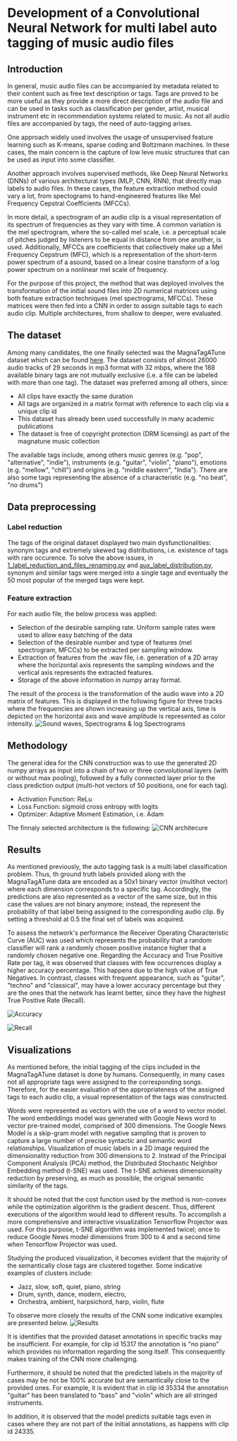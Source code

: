 # Development of a Convolutional Neural Network for multi label auto tagging of music audio files

## Introduction 

In general, music audio files can be accompanied by metadata related to their content such as free text description or tags. Tags are proved to be more useful as they provide a more direct description of the audio file and can be used in tasks such as classification per gender, artist, musical instrument etc in recommendation systems related to music. As not all audio files are accompanied by tags, the need of auto-tagging arises.

One approach widely used involves the usage of unsupervised feature learning such as K-means, sparse coding and Boltzmann machines. In these cases, the main concern is the capture of low leve music structures that can be used as input into some classifier. 

Another approach involves supervised methods, like Deep Neural Networks (DNNs) of various architectural types (MLP, CNN, RNN), that directly map labels to audio files. In these cases, the feature extraction method could vary a lot, from spectograms to hand-engineered features like Mel Frequency Cepstral Coefficients (MFCCs).

In more detail, a spectrogram of an audio clip is a visual representation of its spectrum of frequencies as they vary with time. A common variation is the mel spectrogram, where the so-called mel scale, i.e. a perceptual scale of pitches judged by listeners to be equal in distance from one another, is used. Additionally, MFCCs are coefficients that collectively make up a Mel Frequency Cepstrum (MFC), which is a representation of the short-term power spectrum of a asound, based on a linear cosine transform of a log power spectrum on a nonlinear mel scale of frequency. 

For the purpose of this project, the method that was deployed involves the transformation of the initial sound files into 2D numerical matrices using both feature extraction techniques (mel spectrograms, MFCCs). These matrices were then fed into  a CNN in order to assign suitable tags to each audio clip. Multiple architectures, from shallow to deeper, were evaluated. 

## The dataset 
Among many candidates, the one finally selected was the MagnaTagATune dataset which can be found [here](http://mirg.city.ac.uk/codeapps/the-magnatagatune-dataset). The dataset consists of almost 26000 audio tracks of 29 seconds in mp3 format with 32 mbps, where the 188 available binary tags are not mutually exclusive (i.e. a file can be labeled with more than one tag). The dataset was preferred among all others, since:

- All clips have exactly the same duration 
- All tags are organized in a matrix format with reference to each clip via a unique clip id
- This dataset has already been used successfully in many academic publications
- The dataset is free of copyright protection (DRM licensing) as part of the magnatune music collection

The available tags include, among others music genres (e.g. "pop", "alternative", "indie"), instruments (e.g. "guitar", "violin", "piano"), emotions (e.g. "mellow", "chill") and origins (e.g. "middle eastern", "India"). There are also some tags representing the absence of a characteristic (e.g. "no beat", "no drums")

## Data preprocessing 
### Label reduction
The tags of the original dataset displayed two main dysfunctionalities: synonym tags and extremely skewed tag distributions, i.e. existence of tags with rare occurence. To solve the above issues, in [1_label_reduction_and_files_renaming.py](1_label_reduction_and_files_renaming.py) and [aux_label_distribution.py](aux_label_distribution.py), synonym and similar tags were merged into a single tage and eventually the 50 most popular of the merged tags were kept. 

### Feature extraction
For each audio file, the below process was applied:
- Selection of the desirable sampling rate. Uniform sample rates were used to allow easy  batching of the data 
- Selection of the desirable number and type of features (mel spectrogram, MFCCs) to be extracted per sampling window. 
- Extraction of features from the .wav file, i.e. generation of a 2D array where the horizontal axis represents the sampling windows and the vertical axis represents the extracted features. 
- Storage of the above information in numpy array format.

The result of the process is the transformation of the audio wave into a 2D matrix of features. This is displayed in the following figure for three tracks where the frequencies are shown increasing up the vertical axis, time is depicted on the horizontal axis and wave amplitude is represented as color intensity. 
![Sound waves, Spectrograms & log Spectrograms](images/waves_spectro_logspectro.png)

## Methodology
The general idea for the CNN construction was to use the generated 2D numpy arrays as input into a chain of two or three convolutional layers (with or without max pooling), followed by a fully connected layer prior to the class prediction output (multi-hot vectors of 50 positions, one for each tag).

- Activation Function: ReLu
- Loss Function: sigmoid cross entropy with logits
- Optimizer: Adaptive Moment Estimation, i.e. Adam

The finnaly selected architecture is the following:
![CNN architecure](images/CNN_architecture.png)


## Results
As mentioned previously, the auto tagging task is a multi label classification problem. Thus, th ground truth labels provided along with the MagnaTagATune data are encoded as a 50x1 binary vector (multihot vector) where each dimension corresponds to a specific tag. Accordingly, the predictions are also represented as a vector of the same size, but in this case the values are not binary anymore; instead, the represent the probability of that label being assigned to the corresponding audio clip. 
By setting a threshold at 0.5 the final set of labels was acquired.

To assess the network's performance the Receiver Operating Characteristic Curve (AUC) was used which represents the probability that a random classifier will rank a randomly chosen positive instance higher that a randomly chosen negative one. Regarding the Accuracy and True Positive Rate per tag, it was observed that classes with few occurrences display a higher accuracy percentage. This happens due to the high value of True Negatives. In contrast, classes with frequent appearance, such as "guitar", "techno" and "classical", may have a lower accuracy percentage but they are the ones that the network has learnt better, since they have the highest True Positive Rate (Recall).

![Accuracy](images/accuracy.png)

![Recall](images/Recall.png)


## Visualizations
As mentioned before, the initial tagging of the clips included in the MagnaTagATune dataset is done by humans. Consequently, in many cases not all appropriate tags were assigned to the corresponding songs. Therefore, for the easier evaluation of the appropriateness of the assigned tags to each audio clip, a visual representation of the tags was constructed. 

Words were represented as vectors with the use of a word to vector model. The word embeddings model was generated with Google News word to vector pre-trained model, comprised of 300 dimensions. The Google News Model is a skip-gram model with negative sampling that is proven to capture a large number of precise syntactic and semantic word relationships. Visualization of music labels in a 2D image required the dimensionality reduction from 300 dimensions to 2. Instead of the Principal Component Analysis (PCA) method, the Distributed Stochastic Neighbor Embedding method (t-SNE) was used. The t-SNE achieves dimensionality reduction by preserving, as much as possible, the original semantic similarity of the tags. 

It should be noted that the cost function used by the method is non-convex while the optimization algorithm is the gradient descent. Thus, different executions of the algorithm would lead to different results. To accomplish a more comprehensive and interactive visualization Tensorflow Projector was used. For this purpose, t-SNE algorithm was implemented twicel; once to reduce Google News model dimensions from 300 to 4 and a second time when Tensorflow Projector was used. 

Studying the produced visualization, it becomes evident that the majority of the semantically close tags are clustered together. Some indicative examples of clusters include: 

- Jazz, slow, soft, quiet, piano, string
- Drum, synth, dance, modern, electro, 
- Orchestra, ambient, harpsichord, harp, violin, flute

To observe more closely the results of the CNN some indicative examples are presented below.
![Results](images/results.png)

It is identifies that the provided dataset annotations in specific tracks may be insufficient. For example, for clip id 15317 the annotation is "no piano" which provides no information regarding the song itself. This consequently makes training of the CNN more challenging. 

Furthermore, it should be noted that the predicted labels in the majority of cases may be not be 100% accurate but are semantically close to the provided ones. For example, it is evident that in clip id 35334 the annotation "guitar" has been translated to "bass" and "violin" which are all stringed instruments. 

In addition, it is observed that the model predicts suitable tags even in cases where they are not part of the initial annotations, as happens with clip id 24335. 
